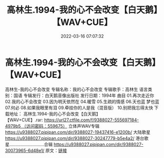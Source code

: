 ﻿---
title: 高林生.1994-我的心不会改变【白天鹅】【WAV+CUE】
date: 2022-03-16 07:07:32
categories: WAV车载音乐、镜像
tags: 华语中文
---
# 高林生.1994-我的心不会改变【白天鹅】【WAV+CUE】

高林生-我的心不会改变
专辑名称：我的心不会改变
专辑歌手：高林生
语言类别：国语
专辑发行：白天鹅音像出版社
发行日期：1994年
曲目
01.再次走近你
02.我的心不会改变
03.因为明天依然在
04.暖雪
05.生疏的情感
06.天也蓝 梦也蓝
07.何必
08.如果我眼里有泪
09.牵挂你的人是我（混音版）
10.别把我忘得太快
下载地址：
高林生.1994-我的心不会改变【白天鹅】【WAV+CUE】.rar: https://url27.ctfile.com/f/9388027-555697184-4979b5 （访问密码：559675）
立体声WAV专辑
https://u9388027.pipipan.com/dir/9388027-19437416-e1200b/
大陆歌星
https://u9388027.pipipan.com/dir/9388027-30247779-b5e4a2/
港台歌星............................合辑
https://u9388027.pipipan.com/dir/9388027-30073965-6d48e1/
原文：[链接](https://blog.sina.com.cn/s/blog_1647c7e7601030w87.html)